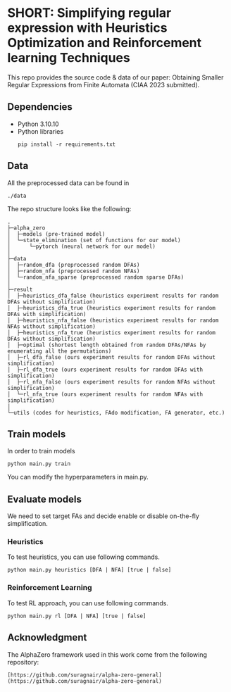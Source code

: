 # SHORT: Simplifying regular expression with Heuristics Optimization and Reinforcement learning Techniques

This repo provides the source code & data of our paper: Obtaining Smaller Regular Expressions from Finite Automata (CIAA 2023 submitted).

## Dependencies
* Python 3.10.10
* Python libraries
    ```
    pip install -r requirements.txt
    ```

## Data
All the preprocessed data can be found in 
```
./data
```

The repo structure looks like the following:
```plain
.
├─alpha_zero
│  ├─models (pre-trained model)
│  └─state_elimination (set of functions for our model)
│      └─pytorch (neural network for our model)
│
├─data
│  ├─random_dfa (preprocessed random DFAs)
│  ├─random_nfa (preprocessed random NFAs)
│  └─random_nfa_sparse (preprocessed random sparse DFAs)
│
├─result
│  ├─heuristics_dfa_false (heuristics experiment results for random DFAs without simplification)
│  ├─heuristics_dfa_true (heuristics experiment results for random DFAs with simplification)
│  ├─heuristics_nfa_false (heuristics experiment results for random NFAs without simplification)
│  ├─heuristics_nfa_true (heuristics experiment results for random DFAs without simplification)
│  ├─optimal (shortest length obtained from random DFAs/NFAs by enumerating all the permutations)
│  ├─rl_dfa_false (ours experiment results for random DFAs without simplification)
│  ├─rl_dfa_true (ours experiment results for random DFAs with simplification)
│  ├─rl_nfa_false (ours experiment results for random NFAs without simplification)
│  └─rl_nfa_true (ours experiment results for random NFAs with simplification)
│
└─utils (codes for heuristics, FAdo modification, FA generator, etc.)
```

## Train models
In order to train models
```
python main.py train
```
You can modify the hyperparameters in main.py.

## Evaluate models
We need to set target FAs and decide enable or disable on-the-fly simplification.

### Heuristics
To test heuristics, you can use following commands.
```
python main.py heuristics [DFA | NFA] [true | false]
```

### Reinforcement Learning
To test RL approach, you can use following commands.
```
python main.py rl [DFA | NFA] [true | false]
```

## Acknowledgment
The AlphaZero framework used in this work come from the following repository:
```
[https://github.com/suragnair/alpha-zero-general](https://github.com/suragnair/alpha-zero-general)
```
